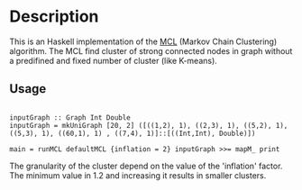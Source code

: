 # Description

This is an Haskell implementation of the [MCL](https://en.wikipedia.org/wiki/K-d_tree) (Markov Chain Clustering) algorithm. The MCL find cluster of strong connected
nodes in graph without a predifined and fixed number of cluster (like K-means).

## Usage

````

inputGraph :: Graph Int Double
inputGraph = mkUniGraph [20, 2] ([((1,2), 1), ((2,3), 1), ((5,2), 1), ((5,3), 1), ((60,1), 1) , ((7,4), 1)]::[((Int,Int), Double)])

main = runMCL defaultMCL {inflation = 2} inputGraph >>= mapM_ print

````

The granularity of the cluster depend on the value of the 'inflation' factor. The minimum value in 1.2 and increasing it results in smaller clusters.
